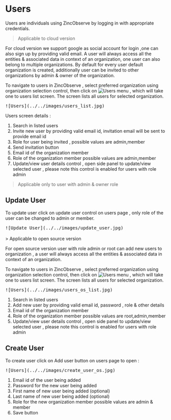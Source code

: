 # Users
Users are individuals using ZincObserve by logging in with appropriate credentials. 

> Applicable to cloud version

For cloud version we support google as social account for login ,one can also sign up by providing valid email. 
A user will always access all the entities & associated data in context of an organization, one user can also belong to multiple organizations. By default for every user default organization is created, additionally user can be invited to other organizations by admin & owner of the organization.

To navigate to users in ZincObserve , select preferred organization using organization selection control, then click on ![Users](../../images/users_menu.jpg) menu , which will take one to users list screen. The screen lists all users for selected organization.  


<kbd>
![Users](../../images/users_list.jpg)
</kbd>

Users screen details :


1. Search in listed users
1. Invite new user by providing valid email id, invitation email will be sent to provide email id
1. Role for user being invited , possible values are admin,member
1. Send invitation button
1. Email id of the organization member
1. Role of the organization member possible values are admin,member
1. Update/view user details control , open side panel to update/view selected user , please note this control is enabled for users with role admin

> Applicable only to user with admin & owner role 
## Update User

To update user click on update user control on users page , only role of the user can be changed to admin or member.

<kbd>
![Update User](../../images/update_user.jpg)
</kbd>

</br>
</br>
> Applicable to open source version

For open source version user with role admin or root can add new users to organization , a user will always access all the entities & associated data in context of an organization. 

To navigate to users in ZincObserve , select preferred organization using organization selection control, then click on ![Users](../../images/users_menu.jpg) menu , which will take one to users list screen. The screen lists all users for selected organization.  


<kbd>
![Users](../../images/users_os_list.jpg)
</kbd>


1. Search in listed users
1. Add new user by providing valid email id, password , role & other details
1. Email id of the organization member
1. Role of the organization member possible values are root,admin,member
1. Update/view user details control , open side panel to update/view selected user , please note this control is enabled for users with role admin


## Create User

To create user click on Add user button on users page to open : 

<kbd>
![Users](../../images/create_user_os.jpg)
</kbd>

1. Email id of the user being added
1. Password for the new user being added 
1. First name of new user being added (optional)
1. Last name of new user being added (optional)
1. Role for the new organization member possible values are admin & member
1. Save button

